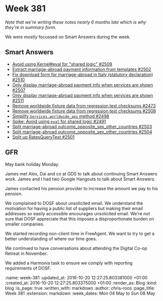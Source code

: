 Week 381
========

_Note that we're writing these notes nearly 6 months late which is why they're in summary form._

We were mostly focussed on Smart Answers during the week.

## Smart Answers

* [Avoid using Kernel#eval for "shared logic" #2509](https://github.com/alphagov/smart-answers/pull/2509)
* [Extract marriage-abroad payment information from templates #2502](https://github.com/alphagov/smart-answers/pull/2502)
* [Fix download form for marriage-abroad in Italy (statutory declaration) #2510](https://github.com/alphagov/smart-answers/pull/2510)
* [Only display marriage-abroad payment info when services are shown #2507](https://github.com/alphagov/smart-answers/pull/2507)
* [Only display marriage-abroad payment info when services are shown #2511](https://github.com/alphagov/smart-answers/pull/2511)
* [Remove worldwide fixture data from regression test checksums #2473](https://github.com/alphagov/smart-answers/pull/2473)
* [Remove worldwide fixture data from regression test checksums #2508](https://github.com/alphagov/smart-answers/pull/2508)
* [Simplify `Services.worldwide_api` method #2498](https://github.com/alphagov/smart-answers/pull/2498)
* [Spike: Avoid using `eval` for shared logic #2491](https://github.com/alphagov/smart-answers/pull/2491)
* [Split marriage-abroad outcome_opposite_sex_other_countries #2503](https://github.com/alphagov/smart-answers/pull/2503)
* [Split marriage-abroad outcome_opposite_sex_other_countries #2504](https://github.com/alphagov/smart-answers/pull/2504)
* [Split up RatesQueryTest #2501](https://github.com/alphagov/smart-answers/pull/2501)

## GFR

May bank holiday Monday.

James met Alex, Dai and co at GDS to talk about continuing Smart Answers work. James and I had two Google Hangouts to talk about Smart Answers.

James contacted his pension provider to increase the amount we pay to his pension.

We complained to DOSF about unsolicited email. We understand the motivation for having a public list of suppliers but making their email addresses so easily accessible encourages unsolicited email. We're not sure that DOSF appreciate that this imposes a disproportionate burden on smaller companies.

We started recording non-client time in FreeAgent. We want to try to get a better understanding of where our time goes.

We continued to have conversations about attending the Digital Co-op Retreat in November.

We added a Harmonia task to ensure we comply with reporting requirements of DOSF.

:name: week-381
:updated_at: 2016-10-20 12:27:25.803381000 +01:00
:created_at: 2016-10-20 12:27:25.803375000 +01:00
:render_as: Blog
:kind: blog
:is_page: true
:written_with: markdown
:author: chris-roos
:page_title: Week 381
:extension: markdown
:week_dates: Mon 04 May to Sun 08 May
